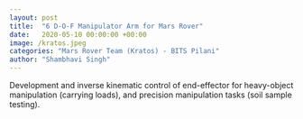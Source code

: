 ```yaml
---
layout: post
title:  "6 D-O-F Manipulator Arm for Mars Rover"
date:   2020-05-10 00:00:00 +00:00
image: /kratos.jpeg
categories: "Mars Rover Team (Kratos) - BITS Pilani"
author: "Shambhavi Singh"
---
```

Development and inverse kinematic control of end-effector for heavy-object manipulation (carrying loads), and precision manipulation tasks (soil sample testing).